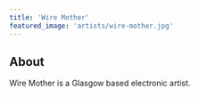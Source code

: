 ```yaml
---
title: 'Wire Mother'
featured_image: 'artists/wire-mother.jpg'
---
```


## About

Wire Mother is a Glasgow based electronic artist.
